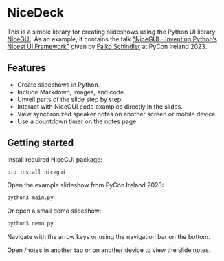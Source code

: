 # NiceDeck

This is a simple library for creating slideshows using the Python UI library [NiceGUI](https://nicegui.io/).
As an example, it contains the talk ["NiceGUI - Inventing Python’s Nicest UI Framework"](https://www.youtube.com/watch?v=D5DnLgeObq4) given by [Falko Schindler](https://www.falkoschindler.de/) at PyCon Ireland 2023.

## Features

- Create slideshows in Python.
- Include Markdown, images, and code.
- Unveil parts of the slide step by step.
- Interact with NiceGUI code examples directly in the slides.
- View synchronized speaker notes on another screen or mobile device.
- Use a countdown timer on the notes page.

## Getting started

Install required NiceGUI package:

```bash
pip install nicegui
```

Open the example slideshow from PyCon Ireland 2023:

```bash
python3 main.py
```

Or open a small demo slideshow:

```bash
python3 demo.py
```

Navigate with the arrow keys or using the navigation bar on the bottom.

Open /notes in another tap or on another device to view the slide notes.

